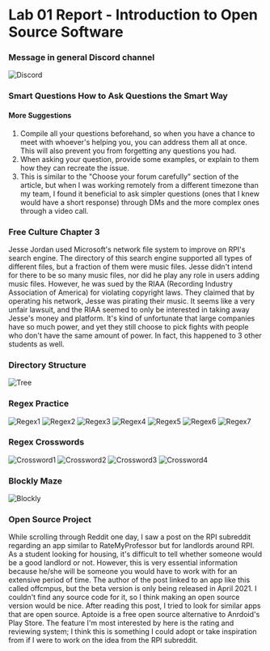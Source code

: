 # Lab 01 Report - Introduction to Open Source Software

### Message in general Discord channel
![Discord](images/discord.jpg)

### Smart Questions How to Ask Questions the Smart Way
#### More Suggestions
1. Compile all your questions beforehand, so when you have a chance to meet with whoever's helping you, you can address them all at once. This will also prevent you from forgetting any questions you had.
2. When asking your question, provide some examples, or explain to them how they can recreate the issue.
3. This is similar to the "Choose your forum carefully" section of the article, but when I was working remotely from a different timezone than my team, I found it beneficial to ask simpler questions (ones that I knew would have a short response) through DMs and the more complex ones through a video call.

### Free Culture Chapter 3
Jesse Jordan used Microsoft's network file system to improve on RPI's search engine. The directory of this search engine supported all types of different files, but a fraction of them were music files. Jesse didn't intend for there to be so many music files, nor did he play any role in users adding music files. However, he was sued by the RIAA (Recording Industry Association of America) for violating copyright laws. They claimed that by operating his network, Jesse was pirating their music. It seems like a very unfair lawsuit, and the RIAA seemed to only be interested in taking away Jesse's money and platform. It's kind of unfortunate that large companies have so much power, and yet they still choose to pick fights with people who don't have the same amount of power. In fact, this happened to 3 other students as well. 

### Directory Structure
![Tree](images/tree.jpg)

### Regex Practice
![Regex1](images/regex1.jpg)
![Regex2](images/regex2.jpg)
![Regex3](images/regex3.jpg)
![Regex4](images/regex4.jpg)
![Regex5](images/regex5.jpg)
![Regex6](images/regex6.jpg)
![Regex7](images/regex7.jpg)

### Regex Crosswords
![Crossword1](images/crossword1.jpg)
![Crossword2](images/crossword2.jpg)
![Crossword3](images/crossword3.jpg)
![Crossword4](images/crossword4.jpg)

### Blockly Maze
![Blockly](images/blockly.jpg)

### Open Source Project
While scrolling through Reddit one day, I saw a post on the RPI subreddit regarding an app similar to RateMyProfessor but for landlords around RPI. As a student looking for housing, it's difficult to tell whether someone would be a good landlord or not.  However, this is very essential information because he/she will be someone you would have to work with for an extensive period of time. The author of the post linked to an app like this called offcmpus, but the beta version is only being released in April 2021. I couldn't find any source code for it, so I think making an open source version would be nice.  After reading this post, I tried to look for similar apps that are open source. Aptoide is a free open source alternative to Anrdoid's Play Store. The feature I'm most interested by here is the rating and reviewing system; I think this is something I could adopt or take inspiration from if I were to work on the idea from the RPI subreddit.
